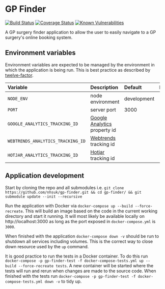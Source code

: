 # GP Finder

[![Build Status](https://travis-ci.org/nhsuk/gp-finder.svg?branch=master)](https://travis-ci.org/nhsuk/gp-finder)
[![Coverage Status](https://coveralls.io/repos/github/nhsuk/gp-finder/badge.svg?branch=master)](https://coveralls.io/github/nhsuk/gp-finder?branch=master)
[![Known Vulnerabilities](https://snyk.io/test/github/nhsuk/gp-finder/badge.svg)](https://snyk.io/test/github/nhsuk/gp-finder)

A GP surgery finder application to allow the user to easily navigate to a GP surgery's online booking system.

## Environment variables

Environment variables are expected to be managed by the environment in which
the application is being run. This is best practice as described by
[twelve-factor](https://12factor.net/config).

| Variable                         | Description                                                        | Default      | Required        |
|:---------------------------------|:-------------------------------------------------------------------|:-------------|-----------------|
| `NODE_ENV`                       | node environment                                                   | development  |                 |
| `PORT`                           | server port                                                        | 3000         |                 |
| `GOOGLE_ANALYTICS_TRACKING_ID`   | [Google Analytics](https://www.google.co.uk/analytics) property id |              |                 |
| `WEBTRENDS_ANALYTICS_TRACKING_ID`| [Webtrends](https://www.webtrends.com/) tracking id                |              |                 |
| `HOTJAR_ANALYTICS_TRACKING_ID`   | [Hotjar](https://www.hotjar.com/) tracking id                      |              |                 |

## Application development

Start by cloning the repo and all submodules i.e. `git clone https://github.com/nhsuk/gp-finder.git && cd gp-finder/ && git submodule update --init --recursive`

Run the application with Docker via `docker-compose up --build --force-recreate`. This will build an image based on the code in the current working directory and start it running. It will most likely be available locally on http://localhost:3000 as long as the port exposed in `docker-compose.yml` is `3000`.

When finished with the application `docker-compose down -v` should be run to shutdown all services including volumes. This is the correct way to close down resource used by the `up` command.

It is good practice to run the tests in a Docker container. To do this run `docker-compose -p gp-finder-test -f docker-compose-tests.yml up --build --force-recreate tests`. A new container will be started where the tests will run and rerun when changes are made to the source code.
When finished with the tests run `docker-compose -p gp-finder-test -f docker-compose-tests.yml down -v` to tidy up.
